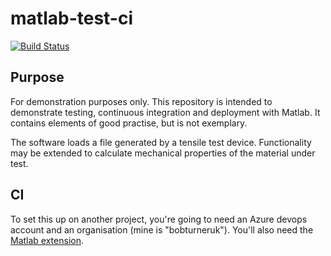 # matlab-test-ci

[![Build Status](https://dev.azure.com/bobturneruk/matlab-test-ci/_apis/build/status/bobturneruk.matlab-test-ci?branchName=master)](https://dev.azure.com/bobturneruk/matlab-test-ci/_build/latest?definitionId=1&branchName=master)

## Purpose

For demonstration purposes only. This repository is intended to demonstrate 
testing, continuous integration and deployment with Matlab. It contains elements
 of good practise, but is not exemplary.

The software loads a file generated by a tensile test device. Functionality
 may be extended to calculate mechanical properties of the material under 
 test.

## CI

To set this up on another project, you're going to need an Azure devops 
account and an organisation (mine is "bobturneruk"). You'll also need the 
[Matlab extension](https://uk.mathworks.com/solutions/continuous-integration.html).